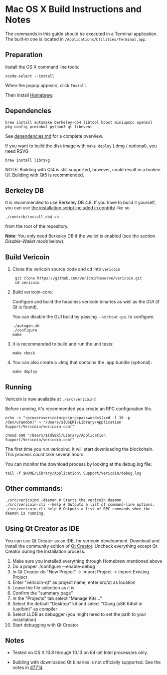 Mac OS X Build Instructions and Notes
====================================
The commands in this guide should be executed in a Terminal application.
The built-in one is located in `/Applications/Utilities/Terminal.app`.

Preparation
-----------
Install the OS X command line tools:

`xcode-select --install`

When the popup appears, click `Install`.

Then install [Homebrew](https://brew.sh).

Dependencies
----------------------

    brew install automake berkeley-db4 libtool boost miniupnpc openssl pkg-config protobuf python3 qt libevent

See [dependencies.md](dependencies.md) for a complete overview.

If you want to build the disk image with `make deploy` (.dmg / optional), you need RSVG

    brew install librsvg

NOTE: Building with Qt4 is still supported, however, could result in a broken UI. Building with Qt5 is recommended.

Berkeley DB
-----------
It is recommended to use Berkeley DB 4.8. If you have to build it yourself,
you can use [the installation script included in contrib/](/contrib/install_db4.sh)
like so

```shell
./contrib/install_db4.sh .
```

from the root of the repository.

**Note**: You only need Berkeley DB if the wallet is enabled (see the section *Disable-Wallet mode* below).

Build Vericoin
------------------------

1. Clone the vericoin source code and cd into `vericoin`

        git clone https://github.com/VericoinReserve/vericoin.git
        cd vericoin

2.  Build vericoin-core:

    Configure and build the headless vericoin binaries as well as the GUI (if Qt is found).

    You can disable the GUI build by passing `--without-gui` to configure.

        ./autogen.sh
        ./configure
        make

3.  It is recommended to build and run the unit tests:

        make check

4.  You can also create a .dmg that contains the .app bundle (optional):

        make deploy

Running
-------

Vericoin is now available at `./src/vericoind`

Before running, it's recommended you create an RPC configuration file.

    echo -e "rpcuser=vericoinrpc\nrpcpassword=$(xxd -l 16 -p /dev/urandom)" > "/Users/${USER}/Library/Application Support/Vericoin/vericoin.conf"

    chmod 600 "/Users/${USER}/Library/Application Support/Vericoin/vericoin.conf"

The first time you run vericoind, it will start downloading the blockchain. This process could take several hours.

You can monitor the download process by looking at the debug.log file:

    tail -f $HOME/Library/Application\ Support/Vericoin/debug.log

Other commands:
-------

    ./src/vericoind -daemon # Starts the vericoin daemon.
    ./src/vericoin-cli --help # Outputs a list of command-line options.
    ./src/vericoin-cli help # Outputs a list of RPC commands when the daemon is running.

Using Qt Creator as IDE
------------------------
You can use Qt Creator as an IDE, for vericoin development.
Download and install the community edition of [Qt Creator](https://www.qt.io/download/).
Uncheck everything except Qt Creator during the installation process.

1. Make sure you installed everything through Homebrew mentioned above
2. Do a proper ./configure --enable-debug
3. In Qt Creator do "New Project" -> Import Project -> Import Existing Project
4. Enter "vericoin-qt" as project name, enter src/qt as location
5. Leave the file selection as it is
6. Confirm the "summary page"
7. In the "Projects" tab select "Manage Kits..."
8. Select the default "Desktop" kit and select "Clang (x86 64bit in /usr/bin)" as compiler
9. Select LLDB as debugger (you might need to set the path to your installation)
10. Start debugging with Qt Creator

Notes
-----

* Tested on OS X 10.8 through 10.13 on 64-bit Intel processors only.

* Building with downloaded Qt binaries is not officially supported. See the notes in [#7714](https://github.com/bitcoin/bitcoin/issues/7714)
